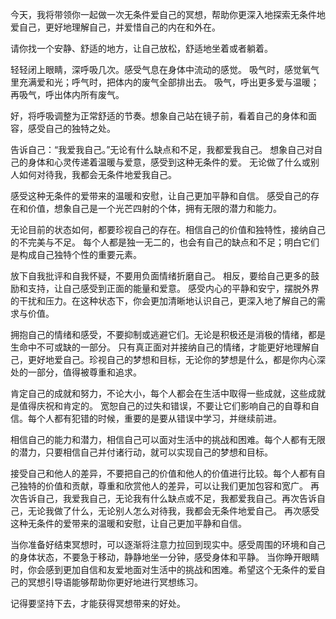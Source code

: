 今天，我将带领你一起做一次无条件爱自己的冥想，帮助你更深入地探索无条件地爱自己，更好地理解自己，并爱惜自己的内在和外在。

请你找一个安静、舒适的地方，让自己放松，舒适地坐着或者躺着。

轻轻闭上眼睛，深呼吸几次。感受气息在身体中流动的感觉。
吸气时，感觉氧气里充满爱和光；呼气时，把体内的废气全部排出去。
吸气，呼出更多爱与温暖；再吸气，呼出体内所有废气。

好，将呼吸调整为正常舒适的节奏。想象自己站在镜子前，看着自己的身体和面容，感受自己的独特之处。

告诉自己：“我爱我自己。”无论有什么缺点和不足，我都爱我自己。
想象自己对自己的身体和心灵传递着温暖与爱意，感受到这种无条件的爱。
无论做了什么或别人如何对待我，我都会无条件地爱我自己。

感受这种无条件的爱带来的温暖和安慰，让自己更加平静和自信。
感受自己的存在和价值，想象自己是一个光芒四射的个体，拥有无限的潜力和能力。

无论目前的状态如何，都要珍视自己的存在。相信自己的价值和独特性，接纳自己的不完美与不足。
每个人都是独一无二的，也会有自己的缺点和不足；明白它们是构成自己独特个性的重要元素。

放下自我批评和自我怀疑，不要用负面情绪折磨自己。
相反，要给自己更多的鼓励和支持，让自己感受到正面的能量和爱意。
感受内心的平静和安宁，摆脱外界的干扰和压力。在这种状态下，你会更加清晰地认识自己，更深入地了解自己的需求与价值。

拥抱自己的情绪和感受，不要抑制或逃避它们。无论是积极还是消极的情绪，都是生命中不可或缺的一部分。
只有真正面对并接纳自己的情绪，才能更好地理解自己，更好地爱自己。珍视自己的梦想和目标，无论你的梦想是什么，都是你内心深处的一部分，值得被尊重和追求。

肯定自己的成就和努力，不论大小，每个人都会在生活中取得一些成就，这些成就是值得庆祝和肯定的。
宽恕自己的过失和错误，不要让它们影响自己的自尊和自信。每个人都有犯错的时候，重要的是要从错误中学习，并继续前进。

相信自己的能力和潜力，相信自己可以面对生活中的挑战和困难。每个人都有无限的潜力，只要相信自己并付诸行动，就可以实现自己的梦想和目标。

接受自己和他人的差异，不要把自己的价值和他人的价值进行比较。每个人都有自己独特的价值和贡献，尊重和欣赏他人的差异，可以让我们更加包容和宽广。
再次告诉自己，我爱我自己，无论我有什么缺点或不足，我都爱我自己。再次告诉自己，无论我做了什么，无论别人怎么对待我，我都会无条件地爱自己。
再次感受这种无条件的爱带来的温暖和安慰，让自己更加平静和自信。

当你准备好结束冥想时，可以逐渐将注意力拉回到现实中。感受周围的环境和自己的身体状态，不要急于移动，静静地坐一分钟，感受身体和平静。
当你睁开眼睛时，你会感到更加自信和友爱地面对生活中的挑战和困难。希望这个无条件的爱自己的冥想引导语能够帮助你更好地进行冥想练习。

记得要坚持下去，才能获得冥想带来的好处。